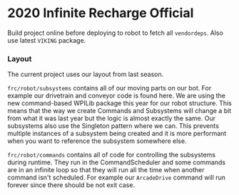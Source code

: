 # 2020 Infinite Recharge Official

Build project online before deploying to robot to fetch all `vendordeps`. Also use latest `VIKING` package.

### Layout
The current project uses our layout from last season.

`frc/robot/subsystems` contains all of our moving parts on our bot. For example our drivetrain and conveyor code is found here. We are using the new command-based WPILib package this year for our robot structure. This means that the way we create Commands and Subsystems will change a bit from what it was last year but the logic is almost exactly the same. Our subsystems also use the Singleton pattern where we can. This prevents multiple instances of a subsystem being created and it is more performant when you want to reference the subsystem somewhere else.

`frc/robot/commands` contains all of code for controlling the subsystems during runtime. They run in the CommandScheduler and some commands are in an infinite loop so that they will run all the time when another command isn't scheduled. For example our `ArcadeDrive` command will run forever since there should be not exit case.
